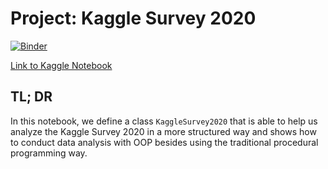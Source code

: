 # Project: Kaggle Survey 2020

[![Binder](https://mybinder.org/badge_logo.svg)](https://mybinder.org/v2/gh/datainpoint/project-kaggle-survey-2020/HEAD?filepath=project-kaggle-survey-2020.ipynb)

[Link to Kaggle Notebook](https://www.kaggle.com/yaojenkuo/notebook-kaggle-survey-2020)

## TL; DR

In this notebook, we define a class `KaggleSurvey2020` that is able to help us analyze the Kaggle Survey 2020 in a more structured way and shows how to conduct data analysis with OOP besides using the traditional procedural programming way.